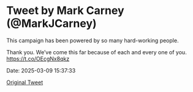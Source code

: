 # Tweet by Mark Carney (@MarkJCarney)

This campaign has been powered by so many hard-working people.

Thank you. We’ve come this far because of each and every one of you. https://t.co/OEcgNx8qkz

Date: 2025-03-09 15:37:33

[Original Tweet](https://x.com/MarkJCarney/status/1898760075491054050)
